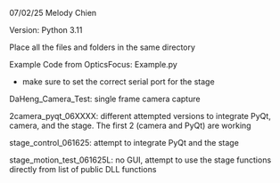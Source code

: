 07/02/25 Melody Chien

Version: Python 3.11

Place all the files and folders in the same directory

Example Code from OpticsFocus: Example.py
- make sure to set the correct serial port for the stage

DaHeng_Camera_Test: single frame camera capture

2camera_pyqt_06XXXX: different attempted versions to integrate PyQt, camera, and the stage. The first 2 (camera and PyQt) are working

stage_control_061625: attempt to integrate PyQt and the stage

stage_motion_test_061625L: no GUI, attempt to use the stage functions directly from list of public DLL functions
